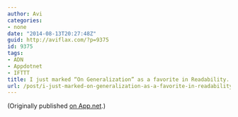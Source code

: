 ```yaml
---
author: Avi
categories:
- none
date: "2014-08-13T20:27:48Z"
guid: http://aviflax.com/?p=9375
id: 9375
tags:
- ADN
- Appdotnet
- IFTTT
title: I just marked “On Generalization” as a favorite in Readability. http://www.readability.com/articles/eeo27tiv
url: /post/i-just-marked-on-generalization-as-a-favorite-in-readability-httpwww-readability-comarticleseeo27tiv/
---
```

(Originally published [on App.net](http://alpha.app.net/aviflax/post/36628618).)